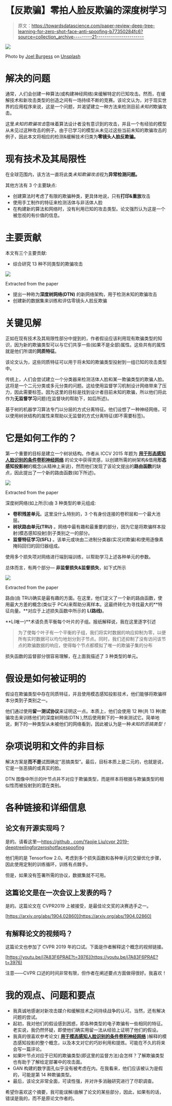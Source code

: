 # 【反欺骗】零拍人脸反欺骗的深度树学习

> 原文：<https://towardsdatascience.com/paper-review-deep-tree-learning-for-zero-shot-face-anti-spoofing-b77350284fc6?source=collection_archive---------21----------------------->

![](img/180fe81ac3e0cc6a90dd4c3d8b1cd6f7.png)

Photo by [Joel Burgess](https://unsplash.com/@joelb?utm_source=unsplash&utm_medium=referral&utm_content=creditCopyText) on [Unsplash](https://unsplash.com/s/photos/face-spoofing?utm_source=unsplash&utm_medium=referral&utm_content=creditCopyText)

# 解决的问题

通常，人们会创建一种算法(或构建神经网络)来缓解特定的已知攻击。然而，在缓解技术和新攻击类型的创造之间有一场持续不断的竞赛。该论文认为，对于现实世界的应用程序来说，这是一个问题，并渴望建立一种方法来检测目前*未知的*欺骗攻击。

这里*未知的欺骗攻击*意味着算法设计者没有意识到的攻击，并且一个有经验的模型从未见过这种攻击的例子。由于已学习的模型从未见过这些当前未知的欺骗攻击的例子，因此本文将相应的检测&缓解技术归类为**零镜头人脸反欺骗。**

# 现有技术及其局限性

在全球范围内，该方法一直将此类*未知欺骗攻击*视为**异常检测问题。**

其他方法有 3 个主要缺点:

*   创建算法时考虑了有限的欺骗种类，更具体地说，只有**打印&重放**攻击
*   使用手工制作的特征来检测活体与非活体人脸
*   在构建新的算法和网络时，没有利用已知的攻击类型。论文强烈认为这是一个被忽视的有价值的信息。

# **主要贡献**

本文有三个主要贡献:

*   综合研究 13 种不同类型的欺骗攻击

![](img/f0596988f5f990ee704bf707c4aa3217.png)

Extracted from the paper

*   提出一种称为**深度树网络(DTN)** 的新网络架构，用于检测未知的欺骗攻击
*   创建新的数据集来训练和评估零镜头人脸反欺骗

# 关键见解

正如在现有技术及其局限性部分中提到的，作者假设应该利用现有欺骗类型的知识，因为新的欺骗类型可以与它们共享一些(如果不是全部)属性。这些共有的属性就是他们所谓的**同质特征**。

该论文认为，这些同质特征可以用于将未知的欺骗类型投射到一组已知的攻击类型中。

传统上，人们会尝试建立一个分类器来检测活体人脸和某一欺骗类型的欺骗人脸。这将是一个二元分类或多元分类的问题。这给使用监督学习机制设计网络带来了压力，因此需要标签。因为这里的目标是找到设计者目前未知的欺骗，所以他们将此作为**无监督学习**问题(在监督块的帮助下，如后所述)。

基于树的机器学习算法专门以分层的方式分离特征。他们设想了一种神经网络，可以使用树状结构的属性来帮助以无监督的方式分离特征(即不需要标签)。

# 它是如何工作的？

第一个重要的目标是建立一个树状结构。作者从 ICCV 2015 年题为 [**用于形态感知人脸识别的条件卷积神经网络**](https://www.cv-foundation.org/openaccess/content_iccv_2015/papers/Xiong_Conditional_Convolutional_Neural_ICCV_2015_paper.pdf) 的论文中获得灵感，以创建所需的树架构&借用**形态感知投影树**的概念(从精神上来说)，然而他们发现了该论文提出的**路由函数**的缺点，因此提出了一个新的路由函数(如下所述)。

![](img/e4fac09653c8aaa32d683f9fc26e64eb.png)

Extracted from the paper

深度树网络(如上所示)由 3 种类型的单元组成:

*   **卷积残差单元**。这里没什么特别的，3 个有身份连接的卷积层和一个最大池层。
*   **树状路由单元(TRU)** 。网络中最有趣和最重要的部分，因为它是将欺骗样本投射(模态感知投射)到子类别之一的部分。
*   **监督特征学习(SFL)** 。该单元或块由二进制分类器(实况对欺骗)和使用逐像素掩码回归的回归器组成。

使用多个损失项对网络进行端到端训练，以帮助学习上述各种单元的参数。

总体而言，有两个部分— **非监督损失&监督损失**，如下式所示

![](img/26858b170a82c1eeaea06d93e8c594d9.png)

Extracted from the paper

路由(由 TRU)确实是最有趣的方面。在这里，他们定义了一个新的路由函数，使用最大方差的概念(类似于 PCA)来帮助分离样本。这最终转化为寻找最大的**特征向量。**对应于上述损失函数中所示的 **L(路线)**。

**L(唯一)**术语负责平衡每个叶片的子组。报纸解释说，我在这里逐字引述

> 为了使每个叶子有一个平衡的子组，我们将实时数据的响应抑制为零，以便所有实时数据可以均匀地划分到子节点。同时，我们还抑制了没有访问该节点的欺骗数据的响应，使得每个节点都模拟了唯一的欺骗子集的分布

损失函数的监督部分很容易理解，在上面我描述了 3 种类型的单元。

# 假设是如何被证明的

假设在欺骗类型中存在同质特征，并且使用模态感知投影技术，他们能够将欺骗样本分类到子类别之一。

他们通过使用**留一测试协议**来证明这一点。本质上，他们会使用 12 种(共 13 种)欺骗攻击来训练他们的深度树网络(DTN ),然后使用剩下的一种来测试它。简单地说，剩下的一种类型从未被他们的网络看到，因此被认为是一种*未知的恶搞类型！*

# 杂项说明和文件的非目标

解决方案是**而不是**试图确定“恶搞类型”。最后，目标本质上是二元的，也就是说，它是一张恶搞的或真实的脸。

DTN 图像中所示的叶节点并不对应于欺骗类型，而是样本将根据与欺骗类型的相似性而被投射到的潜在类别。

# 各种链接和详细信息

## 论文有开源实现吗？

是的。请看这里—[https://github . com/Yaojie Liu/cvpr 2019-deeptreelingforzeroshotfacespoofing](https://github.com/yaojieliu/CVPR2019-DeepTreeLearningForZeroShotFaceAntispoofing)

他们用的是 Tensorflow 2.0。考虑到多个损失函数和各种单元的交替优化步骤，因此使用定制的训练循环，训练有点棘手。

但是，如果没有签署所需的协议，数据集就不可用。

## 这篇论文是在一次会议上发表的吗？

是的。这篇论文在 CVPR2019 上被接受，是最佳论文奖的决赛选手之一。

[https://arxiv.org/abs/1904.02860](https://arxiv.org/abs/1904.02860)

## 有解释论文的视频吗？

这篇论文也参加了 CVPR 2019 年的口试。下面是作者解释这个概念的视频链接。

[https://youtu.be/j7A83F6PRAE?t=3976](https://youtu.be/j7A83F6PRAE?t=3976)

注意——CVPR 口述的时间非常有限，但作者在阐述要点方面做得很好。我喜欢！

# 我的观点、问题和要点

*   我真诚地感谢对新攻击媒介和缓解技术之间持续战争的认可。当然，还有解决问题的尝试。
*   起初，我对他们的假设感到困惑，即各种类型的电子欺骗有一些相同的特征。老实说，我仍然怀疑，即使他们确实用留一法从经验上证明了他们的假设。
*   我真的很喜欢参考论文( [**用于模态感知人脸识别的条件卷积神经网络**](https://www.cv-foundation.org/openaccess/content_iccv_2015/papers/Xiong_Conditional_Convolutional_Neural_ICCV_2015_paper.pdf) )解释的模态感知投影的整个概念，以及本文对它的巧妙利用和提炼。可能在不久的将来会写一篇评论。
*   如果叶节点对应于已知的欺骗类型(即这里的监督方法)会怎样？了解欺骗类型也有助于了解给定部署中的攻击面。
*   GAN 构建的数字面孔似乎没有被考虑在内。在我看来，他们应该被认为是假的，可能是第 14 种欺骗类型。
*   最后，该论文非常全面，可读性强，并对许多消融研究进行了尽职调查。

希望你喜欢这个摘要，我可能误解/曲解了论文的某些部分，因此，如果有的话，错误是我的，而不是原论文作者的。